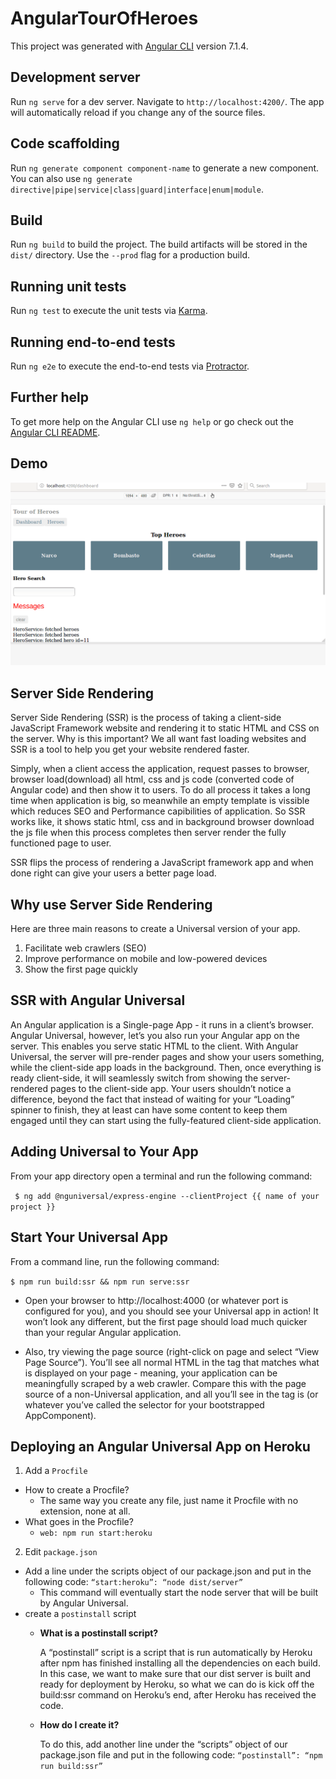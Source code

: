 # AngularTourOfHeroes

This project was generated with [Angular CLI](https://github.com/angular/angular-cli) version 7.1.4.

## Development server

Run `ng serve` for a dev server. Navigate to `http://localhost:4200/`. The app will automatically reload if you change any of the source files.

## Code scaffolding

Run `ng generate component component-name` to generate a new component. You can also use `ng generate directive|pipe|service|class|guard|interface|enum|module`.

## Build

Run `ng build` to build the project. The build artifacts will be stored in the `dist/` directory. Use the `--prod` flag for a production build.

## Running unit tests

Run `ng test` to execute the unit tests via [Karma](https://karma-runner.github.io).

## Running end-to-end tests

Run `ng e2e` to execute the end-to-end tests via [Protractor](http://www.protractortest.org/).

## Further help

To get more help on the Angular CLI use `ng help` or go check out the [Angular CLI README](https://github.com/angular/angular-cli/blob/master/README.md).

## Demo

![](image/heroes.gif)

## Server Side Rendering

Server Side Rendering (SSR) is the process of taking a client-side JavaScript Framework website and rendering it to static HTML and CSS on the server. Why is this important? We all want fast loading websites and SSR is a tool to help you get your website rendered faster.

Simply, when a client access the application, request passes to browser, browser load(download) all html, css and js code (converted code of Angular code) and then show it to users. To do all process it takes a long time when application is big, so meanwhile an empty template is vissible which reduces SEO and Performance capibilities of application. So SSR works like, it shows static html, css and in background browser download the js file when this process completes then server render the fully functioned page to user. 

SSR flips the process of rendering a JavaScript framework app and when done right can give your users a better page load.

## Why use Server Side Rendering

Here are three main reasons to create a Universal version of your app.

1. Facilitate web crawlers (SEO)
2. Improve performance on mobile and low-powered devices
3. Show the first page quickly

## SSR with Angular Universal

An Angular application is a Single-page App - it runs in a client’s browser. Angular Universal, however, let’s you also run your Angular app on the server. This enables you serve static HTML to the client. With Angular Universal, the server will pre-render pages and show your users something, while the client-side app loads in the background. Then, once everything is ready client-side, it will seamlessly switch from showing the server-rendered pages to the client-side app. Your users shouldn’t notice a difference, beyond the fact that instead of waiting for your “Loading” spinner to finish, they at least can have some content to keep them engaged until they can start using the fully-featured client-side application.

## Adding Universal to Your App
From your app directory open a terminal and run the following command:

``` $ ng add @nguniversal/express-engine --clientProject {{ name of your project }}```

## Start Your Universal App

From a command line, run the following command:

```$ npm run build:ssr && npm run serve:ssr```

* Open your browser to http://localhost:4000 (or whatever port is configured for you), and you should see your Universal app in action! It won’t look any different, but the first page should load much quicker than your regular Angular application.

* Also, try viewing the page source (right-click on page and select “View Page Source”). You’ll see all normal HTML in the <body> tag that matches what is displayed on your page - meaning, your application can be meaningfully scraped by a web crawler. Compare this with the page source of a non-Universal application, and all you’ll see in the <body> tag is <app-root> (or whatever you’ve called the selector for your bootstrapped AppComponent).

## Deploying an Angular Universal App on Heroku

1. Add a `Procfile`
* How to create a Procfile?
    * The same way you create any file, just name it Procfile with no extension, none at all. 
* What goes in the Procfile?
    * ```web: npm run start:heroku```

2. Edit `package.json`
* Add a line under the scripts object of our package.json and put in the following code:
```“start:heroku”: “node dist/server”```
    * This command will eventually start the node server that will be built by Angular Universal.
* create a `postinstall` script
    * **What is a postinstall script?** 

        A “postinstall” script is a script that is run automatically by Heroku after npm has finished installing all the dependencies on each build. 
In this case, we want to make sure that our dist server is built and ready for deployment by Heroku, so what we can do is kick off the build:ssr command on Heroku’s end, after Heroku has received the code. 

    * **How do I create it?**

        To do this, add another line under the “scripts” object of our package.json file and put in the following code: 
        ```“postinstall”: “npm run build:ssr”```
